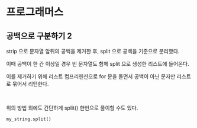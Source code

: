 # 프로그래머스

## 공백으로 구분하기 2

strip 으로 문자열 앞뒤의 공백을 제거한 후, split 으로 공백을 기준으로 분리했다.

이때 공백이 한 칸 이상일 경우 빈 문자열도 함께 split 으로 생성한 리스트에 들어온다.

이를 제거하기 위해 리스트 컴프리헨션으로 for 문을 돌면서 공백이 아닌 문자만 리스트로 묶어서 리턴한다.

<br>

위의 방법 외에도 간단하게 split() 한번으로 풀이할 수도 있다.

```
my_string.split()
```

